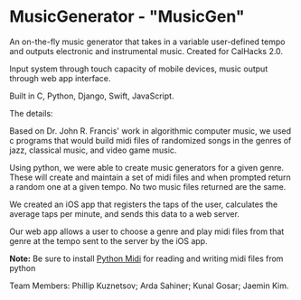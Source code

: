 # MusicGenerator - "MusicGen"
An on-the-fly music generator that takes in a variable user-defined tempo and outputs electronic and instrumental music. Created for CalHacks 2.0.

Input system through touch capacity of mobile devices, music output through web app interface.

Built in C, Python, Django, Swift, JavaScript.


The details:

Based on Dr. John R. Francis' work in algorithmic computer music, we used c programs that would build midi files of randomized songs in the genres of jazz, classical music, and video game music.

Using python, we were able to create music generators for a given genre. These will create and maintain a set of midi files and when prompted return a random one at a given tempo. No two music files returned are the same.

We created an iOS app that registers the taps of the user, calculates the average taps per minute, and sends this data to a web server.

Our web app allows a user to choose a genre and play midi files from that genre at the tempo sent to the server by the iOS app.

**Note:** Be sure to install [Python Midi](https://github.com/vishnubob/python-midi) for reading and writing midi files from python

Team Members: Phillip Kuznetsov; Arda Sahiner; Kunal Gosar; Jaemin Kim.
